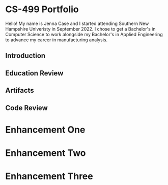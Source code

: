 # CS-499 Portfolio

Hello! My name is Jenna Case and I started attending Southern New Hampshire Univeristy in September 2022. I chose to get a Bachelor's in Computer Science to work alongside my Bachelor's in Applied Engineering to advance my career in manufacturing analysis.

## Introduction

## Education Review

## Artifacts

## Code Review

# Enhancement One

# Enhancement Two

# Enhancement Three
